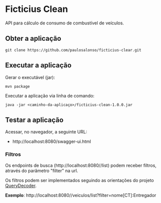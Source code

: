 # Ficticius Clean

API para cálculo de consumo de combustível de veículos.

## Obter a aplicação

```
git clone https://github.com/paulosalonso/ficticius-clear.git
```

## Executar a aplicação

Gerar o executável (jar):
```
mvn package
```

Executar a aplicação via linha de comando:
```
java -jar <caminho-da-aplicaço>/ficticius-clean-1.0.0.jar
```

## Testar a aplicação

Acessar, no navegador, a seguinte URL:

* http://localhost:8080/swagger-ui.html

### Filtros

Os endpoints de busca (http://localhost:8080/<path>/list) podem receber filtros, através do parâmetro "filter" na url.

Os filtros podem ser implementados seguindo as orientações do projeto [QueryDecoder](https://github.com/paulosalonso/query-decoder/blob/master/README.md).

__Exemplo__: http://localhost:8080//veiculos/list?filter=nome[CT]:Entregador
